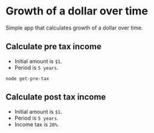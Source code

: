 # Growth of a dollar over time

Simple app that calculates growth of a dollar over time.

## Calculate pre tax income

+ Initial amount is `$1`.
+ Period is `5 years`.

`node get-pre-tax`

## Calculate post tax income

+ Initial amount is `$1`.
+ Period is `5 years`.
+ Income tax is `20%`.
